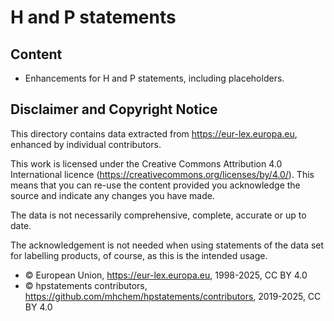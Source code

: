 # H and P statements


## Content

- Enhancements for H and P statements, including placeholders.



## Disclaimer and Copyright Notice

This directory
contains data extracted from <https://eur-lex.europa.eu>, enhanced by individual contributors.

This work is licensed under the Creative Commons Attribution 4.0 International licence (<https://creativecommons.org/licenses/by/4.0/>). This means that you can re-use the content provided you acknowledge the source and indicate any changes you have made.

The data is not necessarily comprehensive, complete, accurate or up to date.

The acknowledgement is not needed when using statements of the data set for labelling products, of course, as this is the intended usage.

- © European Union, https://eur-lex.europa.eu, 1998-2025, CC BY 4.0
- © hpstatements contributors, https://github.com/mhchem/hpstatements/contributors, 2019-2025, CC BY 4.0
